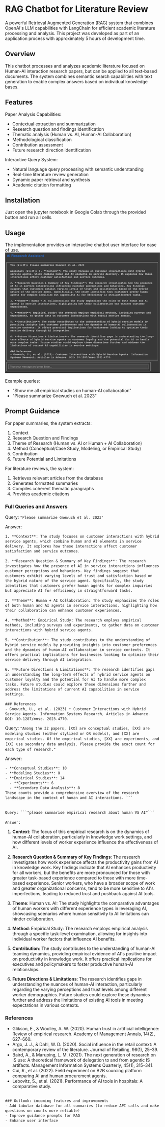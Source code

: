 # RAG Chatbot for Literature Review
A powerful Retrieval Augmented Generation (RAG) system that combines OpenAI's LLM capabilities with LangChain for efficient academic literature processing and analysis. This project was developed as part of an application process with approximately 5 hours of development time.

## Overview
This chatbot processes and analyzes academic literature focused on Human-AI interaction research papers, but can be applied to all text-based documents. The system combines semantic search capabilities with text generation to enable complex answers based on individual knowledge bases.

## Features

Paper Analysis Capabilities:
- Contextual extraction and summarization
- Research question and findings identification 
- Thematic analysis (Human vs. AI, Human-AI Collaboration)
- Methodological classification
- Contribution assessment
- Future research direction identification


Interactive Query System:
- Natural language query processing with semantic understanding
- Real-time literature review generation
- Dynamic paper retrieval and synthesis
- Academic citation formatting

## Installation
Just open the jupyter notebook in Google Colab through the provided button and run all cells.

## Usage
The implementation provides an interactive chatbot user interface for ease of use.
![Chatbot Interface](https://raw.githubusercontent.com/trashpanda-ai/RAG-chatbot/main/example.png)

Example queries:
- "Show me all empirical studies on human-AI collaboration"
- "Please summarize Gnewuch et al. 2023"

## Prompt Guidance
For paper summaries, the system extracts:
1. Context
2. Research Question and Findings
3. Theme of Research (Human vs. AI or Human + AI Collaboration)
4. Method (Conceptual/Case Study, Modeling, or Empirical Study)
5. Contribution
6. Future Potential and Limitations

For literature reviews, the system:
1. Retrieves relevant articles from the database
2. Generates formatted summaries
3. Compiles coherent thematic paragraphs
4. Provides academic citations


### Full Queries and Answers

Query: ```"Please summarize Gnewuch et al. 2023"```

Answer: 
```
1. **Context**: The study focuses on customer interactions with hybrid service agents, which combine human and AI elements in service delivery. It explores how these interactions affect customer satisfaction and service outcomes.

2. **Research Question & Summary of Key Findings**: The research investigates how the presence of AI in service interactions influences customer perceptions and behaviors. Key findings suggest that customers exhibit varying levels of trust and satisfaction based on the hybrid nature of the service agent. Specifically, the study identifies that customers prefer human agents for complex inquiries but appreciate AI for efficiency in straightforward tasks.

3. **Theme**: Human + AI Collaboration: The study emphasizes the roles of both human and AI agents in service interactions, highlighting how their collaboration can enhance customer experiences.

4. **Method**: Empirical Study: The research employs empirical methods, including surveys and experiments, to gather data on customer interactions with hybrid service agents.

5. **Contribution**: The study contributes to the understanding of hybrid service models by providing insights into customer preferences and the dynamics of human-AI collaboration in service contexts. It offers practical implications for businesses looking to optimize their service delivery through AI integration.

6. **Future Directions & Limitations**: The research identifies gaps in understanding the long-term effects of hybrid service agents on customer loyalty and the potential for AI to handle more complex tasks. Future studies could explore these dimensions further and address the limitations of current AI capabilities in service settings.

### References
- Gnewuch, U., et al. (2023) • Customer Interactions with Hybrid Service Agents. Information Systems Research, Articles in Advance. DOI: 10.1287/mnsc. 2023.4770.
```

Query: ```"Among the 32 papers, [XX] are conceptual studies, [XX] are modeling studies (either stylized or OR models), and [XX] are empirical studies. Of the empirical studies, [XX] are experiments, and [XX] use secondary data analysis. Please provide the exact count for each type of research."```

Answer:  
```Based on the analysis of the 32 papers regarding human vs. AI research, the counts for each type of research are as follows:
- **Conceptual Studies**: 10
- **Modeling Studies**: 8
- **Empirical Studies**: 14
  - **Experiments**: 6
  - **Secondary Data Analysis**: 8
These counts provide a comprehensive overview of the research landscape in the context of human and AI interactions. ```


Query: ```"please summarise empirical research about human VS AI"```

Answer:
```
1. **Context**: The focus of this empirical research is on the dynamics of human-AI collaboration, particularly in knowledge work settings, and how different levels of worker experience influence the effectiveness of AI.

2. **Research Question & Summary of Key Findings**: The research investigates how work experience affects the productivity gains from AI in knowledge work. Key findings indicate that AI enhances productivity for all workers, but the benefits are more pronounced for those with greater task-based experience compared to those with more time-based experience. Senior workers, who have a broader scope of work and greater organizational concerns, tend to be more sensitive to AI's imperfections, leading to reduced trust and pushback against AI tools.

3. **Theme**: Human vs. AI: The study highlights the comparative advantages of human workers with different experience types in leveraging AI, showcasing scenarios where human sensitivity to AI limitations can hinder collaboration.

4. **Method**: Empirical Study: The research employs empirical analysis through a specific task-level examination, allowing for insights into individual worker factors that influence AI benefits.

5. **Contribution**: The study contributes to the understanding of human-AI teaming dynamics, providing empirical evidence of AI's positive impact on productivity in knowledge work. It offers practical implications for executives and policymakers to foster productive human-AI relationships.

6. **Future Directions & Limitations**: The research identifies gaps in understanding the nuances of human-AI interaction, particularly regarding the varying perceptions and trust levels among different worker demographics. Future studies could explore these dynamics further and address the limitations of existing AI tools in meeting expectations in various contexts.

### References
- Glikson, E., & Woolley, A. W. (2020). Human trust in artificial intelligence: Review of empirical research. Academy of Management Annals, 14(2), 627–660.
- Argo, J. J., & Dahl, W. D. (2020). Social influence in the retail context: A contemporary review of the literature. Journal of Retailing, 96(1), 25–39.
- Baird, A., & Maruping, L. M. (2021). The next generation of research on IS use: A theoretical framework of delegation to and from agentic IS artifacts. Management Information Systems Quarterly, 45(1), 315–341.
- Cui, R., et al. (2022). Field experiment on B2B sourcing platform comparing AI and human procurement agents.
- Lebovitz, S., et al. (2021). Performance of AI tools in hospitals: A comparative study.
```
  
### Outlook: incoming features and improvements
- Add tabular database for all summaries (to reduce API calls and make questions on counts more reliable)
- Improve guidance prompts for RAG 
- Enhance user interface
